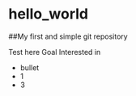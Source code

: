 # hello_world

##My first and simple git repository

Test here
Goal
Interested in 
- bullet
- 1
- 3
